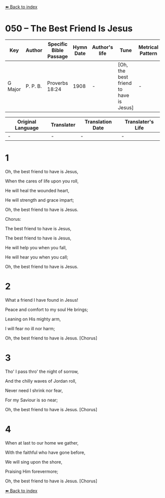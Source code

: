 [⬅️ Back to index](../README.md)

# 050 – The Best Friend Is Jesus

Key | Author   | Specific Bible Passage     |Hymn Date |Author's life |Tune |Metrical Pattern   |Composer/Source
-- | --------- | ---------------------------|----------|--------------|-----|-------------------|-------------  
G Major |P. P. B. |Proverbs 18:24 |1908 |- |[Oh, the best friend to have is Jesus] |- |P. P. Bilhorn

Original Language | Translater | Translation Date   | Translater's Life  
----------------- | --------- | --------------------|-------------     
\- |- |- |-




# 1

Oh, the best friend to have is Jesus,

When the cares of life upon you roll,

He will heal the wounded heart,

He will strength and grace impart;

Oh, the best friend to have is Jesus.



Chorus:

The best friend to have is Jesus,

The best friend to have is Jesus,

He will help you when you fall,

He will hear you when you call;

Oh, the best friend to have is Jesus.



# 2

What a friend I have found in Jesus!

Peace and comfort to my soul He brings;

Leaning on His mighty arm,

I will fear no ill nor harm;

Oh, the best friend to have is Jesus.  [Chorus]



# 3

Tho' I pass thro' the night of sorrow,

And the chilly waves of Jordan roll,

Never need I shrink nor fear,

For my Saviour is so near;

Oh, the best friend to have is Jesus.  [Chorus]



# 4

When at last to our home we gather,

With the faithful who have gone before,

We will sing upon the shore,

Praising Him forevermore;

Oh, the best friend to have is Jesus.  [Chorus]

[⬅️ Back to index](../README.md)

